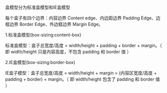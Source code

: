 盒模型分为标准盒模型和IE盒模型

每个盒子有四个边界：内容边界 Content edge、内边距边界 Padding Edge、边框边界 Border Edge、外边框边界 Margin Edge。

1.标准盒模型(box-sizing:content-box)

标准盒模型：盒子总宽度/高度 = width/height + padding + border + margin。（ 即 width/height 只是内容高度，不包含 padding 和 border 值 ）

2.IE盒模型(box-sizing:border-box)

IE盒子模型：盒子总宽度/高度 = width/height + margin = (内容区宽度/高度 + padding + border) + margin。（ 即 width/height 包含了 padding 和 border 值 ）